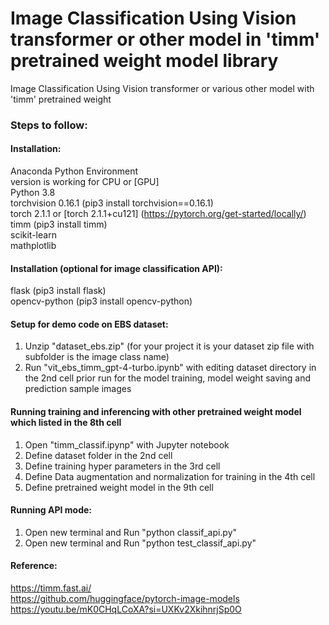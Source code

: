 # Image Classification Using Vision transformer or other model in 'timm' pretrained weight model library
Image Classification Using Vision transformer or various other model with 'timm' pretrained weight 

### Steps to follow:
#### Installation:
Anaconda Python Environment <br/>
version is working for CPU or [GPU] <br/>
Python 3.8 <br/>
torchvision 0.16.1 (pip3 install torchvision==0.16.1) <br/>
torch 2.1.1 or [torch 2.1.1+cu121] (https://pytorch.org/get-started/locally/) <br/>
timm (pip3 install timm) <br/>
scikit-learn <br/>
mathplotlib <br/>

#### Installation (optional for image classification API):
flask (pip3 install flask) <br/>
opencv-python (pip3 install opencv-python) <br/>

#### Setup for demo code on EBS dataset:
1. Unzip "dataset_ebs.zip" (for your project it is your dataset zip file with subfolder is the image class name)<br/>
2. Run "vit_ebs_timm_gpt-4-turbo.ipynb" with editing dataset directory in the 2nd cell prior run for the model training, model weight saving and prediction sample images<br/>

#### Running training and inferencing with other pretrained weight model which listed in the 8th cell
1. Open "timm_classif.ipynp" with Jupyter notebook <br/>
2. Define dataset folder in the 2nd cell <br/>
3. Define training hyper parameters in the 3rd cell <br/>
4. Define Data augmentation and normalization for training in the 4th cell <br/>
5. Define pretrained weight model in the 9th cell <br>

#### Running API mode:
1. Open new terminal and Run "python classif_api.py" <br/>
2. Open new terminal and Run "python test_classif_api.py" <br/>
#### Reference: 
https://timm.fast.ai/ <br/>
https://github.com/huggingface/pytorch-image-models <br/>
https://youtu.be/mK0CHqLCoXA?si=UXKv2XkihnrjSp0O <br/>

